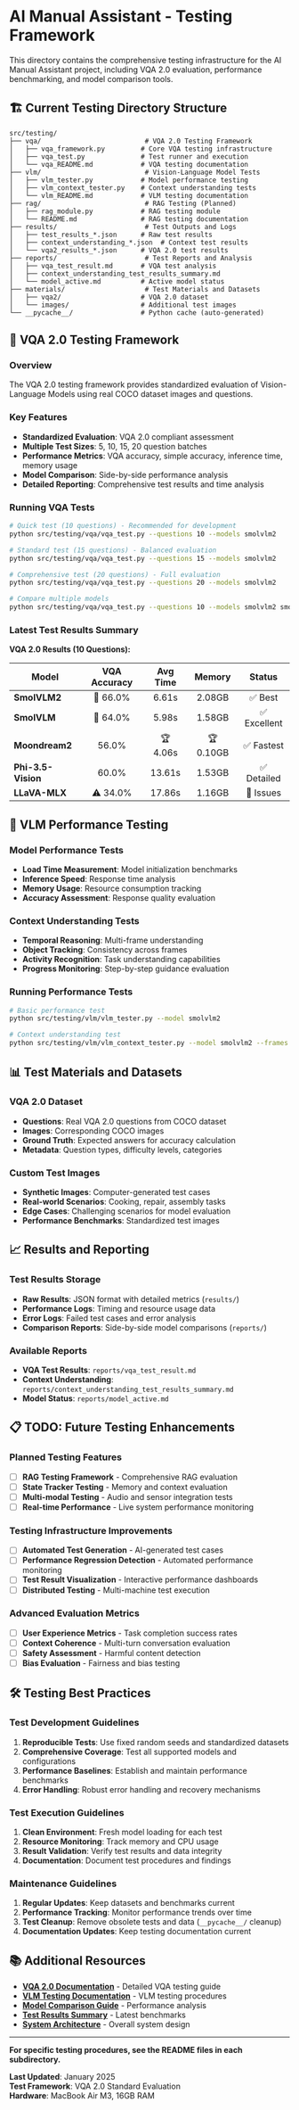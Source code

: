 # AI Manual Assistant - Testing Framework

This directory contains the comprehensive testing infrastructure for the AI Manual Assistant project, including VQA 2.0 evaluation, performance benchmarking, and model comparison tools.

## 🏗️ Current Testing Directory Structure

```
src/testing/
├── vqa/                          # VQA 2.0 Testing Framework
│   ├── vqa_framework.py         # Core VQA testing infrastructure
│   ├── vqa_test.py              # Test runner and execution
│   └── vqa_README.md            # VQA testing documentation
├── vlm/                          # Vision-Language Model Tests
│   ├── vlm_tester.py            # Model performance testing
│   ├── vlm_context_tester.py    # Context understanding tests
│   └── vlm_README.md            # VLM testing documentation
├── rag/                          # RAG Testing (Planned)
│   ├── rag_module.py            # RAG testing module
│   └── README.md                # RAG testing documentation
├── results/                      # Test Outputs and Logs
│   ├── test_results_*.json      # Raw test results
│   ├── context_understanding_*.json  # Context test results
│   └── vqa2_results_*.json      # VQA 2.0 test results
├── reports/                      # Test Reports and Analysis
│   ├── vqa_test_result.md       # VQA test analysis
│   ├── context_understanding_test_results_summary.md
│   └── model_active.md          # Active model status
├── materials/                    # Test Materials and Datasets
│   ├── vqa2/                    # VQA 2.0 dataset
│   └── images/                  # Additional test images
└── __pycache__/                 # Python cache (auto-generated)
```

## 🎯 VQA 2.0 Testing Framework

### Overview
The VQA 2.0 testing framework provides standardized evaluation of Vision-Language Models using real COCO dataset images and questions.

### Key Features
- **Standardized Evaluation**: VQA 2.0 compliant assessment
- **Multiple Test Sizes**: 5, 10, 15, 20 question batches
- **Performance Metrics**: VQA accuracy, simple accuracy, inference time, memory usage
- **Model Comparison**: Side-by-side performance analysis
- **Detailed Reporting**: Comprehensive test results and time analysis

### Running VQA Tests

```bash
# Quick test (10 questions) - Recommended for development
python src/testing/vqa/vqa_test.py --questions 10 --models smolvlm2

# Standard test (15 questions) - Balanced evaluation
python src/testing/vqa/vqa_test.py --questions 15 --models smolvlm2

# Comprehensive test (20 questions) - Full evaluation
python src/testing/vqa/vqa_test.py --questions 20 --models smolvlm2

# Compare multiple models
python src/testing/vqa/vqa_test.py --questions 10 --models smolvlm2 smolvlm moondream2
```

### Latest Test Results Summary

**VQA 2.0 Results (10 Questions):**

| Model | VQA Accuracy | Avg Time | Memory | Status |
|-------|:------------:|:--------:|:------:|:------:|
| **SmolVLM2** | 🥇 66.0% | 6.61s | 2.08GB | ✅ Best |
| **SmolVLM** | 🥈 64.0% | 5.98s | 1.58GB | ✅ Excellent |
| **Moondream2** | 56.0% | 🏆 4.06s | 🏆 0.10GB | ✅ Fastest |
| **Phi-3.5-Vision** | 60.0% | 13.61s | 1.53GB | ✅ Detailed |
| **LLaVA-MLX** | ⚠️ 34.0% | 17.86s | 1.16GB | 🔧 Issues |

## 🔧 VLM Performance Testing

### Model Performance Tests
- **Load Time Measurement**: Model initialization benchmarks
- **Inference Speed**: Response time analysis
- **Memory Usage**: Resource consumption tracking
- **Accuracy Assessment**: Response quality evaluation

### Context Understanding Tests
- **Temporal Reasoning**: Multi-frame understanding
- **Object Tracking**: Consistency across frames
- **Activity Recognition**: Task understanding capabilities
- **Progress Monitoring**: Step-by-step guidance evaluation

### Running Performance Tests

```bash
# Basic performance test
python src/testing/vlm/vlm_tester.py --model smolvlm2

# Context understanding test
python src/testing/vlm/vlm_context_tester.py --model smolvlm2 --frames 10
```

## 📊 Test Materials and Datasets

### VQA 2.0 Dataset
- **Questions**: Real VQA 2.0 questions from COCO dataset
- **Images**: Corresponding COCO images
- **Ground Truth**: Expected answers for accuracy calculation
- **Metadata**: Question types, difficulty levels, categories

### Custom Test Images
- **Synthetic Images**: Computer-generated test cases
- **Real-world Scenarios**: Cooking, repair, assembly tasks
- **Edge Cases**: Challenging scenarios for model evaluation
- **Performance Benchmarks**: Standardized test images

## 📈 Results and Reporting

### Test Results Storage
- **Raw Results**: JSON format with detailed metrics (`results/`)
- **Performance Logs**: Timing and resource usage data
- **Error Logs**: Failed test cases and error analysis
- **Comparison Reports**: Side-by-side model comparisons (`reports/`)

### Available Reports
- **VQA Test Results**: `reports/vqa_test_result.md`
- **Context Understanding**: `reports/context_understanding_test_results_summary.md`
- **Model Status**: `reports/model_active.md`

## 📋 TODO: Future Testing Enhancements

### Planned Testing Features
- [ ] **RAG Testing Framework** - Comprehensive RAG evaluation
- [ ] **State Tracker Testing** - Memory and context evaluation
- [ ] **Multi-modal Testing** - Audio and sensor integration tests
- [ ] **Real-time Performance** - Live system performance monitoring

### Testing Infrastructure Improvements
- [ ] **Automated Test Generation** - AI-generated test cases
- [ ] **Performance Regression Detection** - Automated performance monitoring
- [ ] **Test Result Visualization** - Interactive performance dashboards
- [ ] **Distributed Testing** - Multi-machine test execution

### Advanced Evaluation Metrics
- [ ] **User Experience Metrics** - Task completion success rates
- [ ] **Context Coherence** - Multi-turn conversation evaluation
- [ ] **Safety Assessment** - Harmful content detection
- [ ] **Bias Evaluation** - Fairness and bias testing

## 🛠️ Testing Best Practices

### Test Development Guidelines
1. **Reproducible Tests**: Use fixed random seeds and standardized datasets
2. **Comprehensive Coverage**: Test all supported models and configurations
3. **Performance Baselines**: Establish and maintain performance benchmarks
4. **Error Handling**: Robust error handling and recovery mechanisms

### Test Execution Guidelines
1. **Clean Environment**: Fresh model loading for each test
2. **Resource Monitoring**: Track memory and CPU usage
3. **Result Validation**: Verify test results and data integrity
4. **Documentation**: Document test procedures and findings

### Maintenance Guidelines
1. **Regular Updates**: Keep datasets and benchmarks current
2. **Performance Tracking**: Monitor performance trends over time
3. **Test Cleanup**: Remove obsolete tests and data (`__pycache__/` cleanup)
4. **Documentation Updates**: Keep testing documentation current

## 📚 Additional Resources

- **[VQA 2.0 Documentation](./vqa/vqa_README.md)** - Detailed VQA testing guide
- **[VLM Testing Documentation](./vlm/vlm_README.md)** - VLM testing procedures
- **[Model Comparison Guide](../../docs/MODEL_COMPARISON.md)** - Performance analysis
- **[Test Results Summary](../../TEST_RESULTS_SUMMARY.md)** - Latest benchmarks
- **[System Architecture](../../docs/ARCHITECTURE.md)** - Overall system design

---

**For specific testing procedures, see the README files in each subdirectory.**

**Last Updated**: January 2025  
**Test Framework**: VQA 2.0 Standard Evaluation  
**Hardware**: MacBook Air M3, 16GB RAM 
